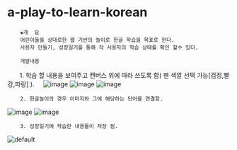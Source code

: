 # a-play-to-learn-korean

    
        ◈개  요 
        어린이들을 상대로한 웹 기반의 놀이로 한글 학습을 목표로 한다.
        사용자 만들기, 성장일기를 통해 각 사용자의 학습 상태를 확인 할수 있다.
        
        개발내용
        1. 학습 할 내용을 보여주고 캔버스 위에 따라 쓰도록 함( 펜 색깔 선택 가능[검정,빨강,파랑] ).     
![image](https://user-images.githubusercontent.com/22486158/35927779-ded447c8-0c6e-11e8-85f4-7fb7a29c50df.png)
![image](https://user-images.githubusercontent.com/22486158/35927463-22f4c640-0c6e-11e8-9cb1-2b6cf3aab0d6.png)
![image](https://user-images.githubusercontent.com/22486158/35927475-2a23a666-0c6e-11e8-8c54-64e61425a0be.png)

        2. 한글놀이의 경우 이미지와 그에 해당하는 단어를 연결함.
![image](https://user-images.githubusercontent.com/22486158/35927505-3c493248-0c6e-11e8-8953-14efa031170a.png)
![image](https://user-images.githubusercontent.com/22486158/35927840-0a63aed8-0c6f-11e8-9cc9-5d4240a47d7a.png)

        3. 성장일기에 학습한 내용들이 저장 됨.    
![default](https://user-images.githubusercontent.com/22486158/35927620-7badbf12-0c6e-11e8-814b-be989fac3fa5.PNG)


